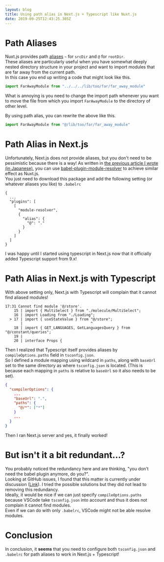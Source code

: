 ```yaml
---
layout: blog
title: Using path alias in Next.js + Typescript like Nuxt.js
date: 2019-09-25T12:43:25.305Z
---
```

# Path Aliases

Nuxt.js provides path [aliases](https://nuxtjs.org/guide/directory-structure/#aliases) `~` for `srcDir` and `@` for `rootDir`.  
These aliases are particularly useful when you have somewhat deeply nested directory structure in your project and want to import modules that are far away from the current path.  
In this case you end up writing a code that might look like this.

```javascript
import FarAwayModule from "../../../lib/too/far/far_away_module"
```

What is annoying is you need to change the import path whenever you want to move the file from which you import `FarAwayModule` to the directory of other level.

By using path alias, you can rewrite the above like this.

```javascript
import FarAwayModule from "@/lib/too/far/far_away_module"
```

# Path Alias in Next.js
Unfortunately, Next.js does not provide aliases, but you don't need to be pessimistic because there is a way!
As written in [the previous article I wrote (in Japanese)](https://qiita.com/hitochan777/items/bf5204fe13e6996d1589), you can use [babel-plugin-module-resolver](https://github.com/tleunen/babel-plugin-module-resolver) to achieve similar effect as Nuxt.js.  
You just need to download this package and add the following setting (or whatever aliases you like) to `.babelrc`

```json:.babelrc
{
  ...
  "plugins": [
    [
      "module-resolver",
      {
        "alias": {
          "@": "."
        }
      }
    ]
  ]
}
```

I was happy until I started using typescript in Next.js now that it officially added Typescript support from 9.x!

# Path Alias in Next.js with Typescript

With above setting only, Next.js with Typescript will complain that it cannot find aliased modules!

```console
17:31 Cannot find module '@/store'.
    15 | import { MultiSelect } from "./molecule/MultiSelect";
    16 | import Loading from "./Loading";
  > 17 | import { useStateValue } from "@/store";
       |                               ^
    18 | import { GET_LANGUAGES, GetLanguagesQuery } from "@/constant/queries";
    19 |
    20 | interface Props {
```

Then I realized that Typescript itself provides aliases by `compileOptions.paths` field in `tsconfig.json`.  
So I defined a module mapping using wildcard in `paths`, along with `baseUrl` set to the same directory as where `tsconfig.json` is located. (This is because each mapping in `paths` is relative to `baseUrl` so it also needs to be set).

```json
{
  "compilerOptions": {
    ...
    "baseUrl": ".",
    "paths": {
      "@/*": ["*"]
    }
    ...
  }
}
```

Then I ran Next.js server and yes, it finally worked!

# But isn't it a bit redundant...?

You probably noticed the redundancy here and are thinking, "you don't need the babel plugin anymore, do you?".  
Looking at GitHub issues, I found that this matter is currently under discussion ([Link](https://github.com/zeit/next-plugins/issues/136)).
I tried the possible solutions but they did not lead to removing this redundancy.  
Ideally, it would be nice if we can just specify `compileOptions.paths` because VSCode take `tsconfig.json` into account and thus it does not complain it cannot find modules.  
Even if we can do with only `.babelrc`, VSCode might not be able resolve modules.

# Conclusion

In conclusion, it **seems** that you need to configure both `tsconfig.json` and `.babelrc` for path aliases to work in Next.js + Typescript!
